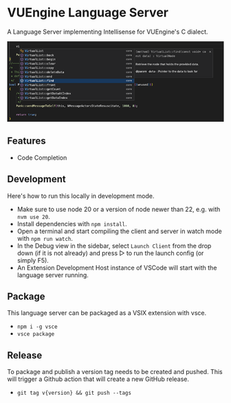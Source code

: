 # VUEngine Language Server

A Language Server implementing Intellisense for VUEngine's C dialect.

![](screenshot.png?raw=true)

## Features

- Code Completion

## Development

Here's how to run this locally in development mode.

- Make sure to use node 20 or a version of node newer than 22, e.g. with `nvm use 20`.
- Install dependencies with `npm install`.
- Open a terminal and start compiling the client and server in watch mode with `npm run watch`.
- In the Debug view in the sidebar, select `Launch Client` from the drop down (if it is not already) and press ▷ to run the launch config (or simply F5).
- An Extension Development Host instance of VSCode will start with the language server running.

## Package

This language server can be packaged as a VSIX extension with vsce.

- `npm i -g vsce`
- `vsce package`

## Release

To package and publish a version tag needs to be created and pushed. This will trigger a Github action that will create a new GitHub release.

- `git tag v{version} && git push --tags`
